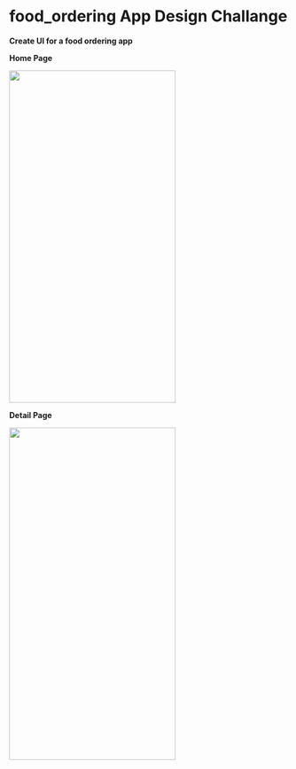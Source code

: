 # food_ordering App Design Challange

**Create UI for a food ordering app**

**Home Page**

<img src="[https://your-image-url.type](https://github.com/dennis-hash/Flutter-Design-Challange/assets/85708395/2d32f164-df54-4008-81dc-b908e7d64cce)" width="300" height="600">

**Detail Page**

<img src="[https://your-image-url.type](https://github.com/dennis-hash/Flutter-Design-Challange/assets/85708395/3e39dfd7-81d6-4c87-9537-f7fcd3f2b7b8)" width="300" height="600">


